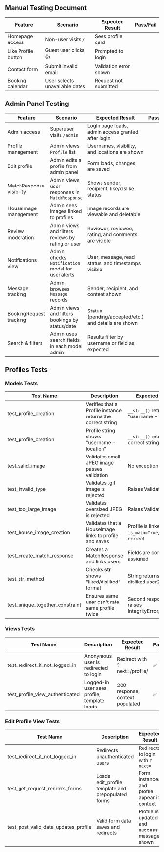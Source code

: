 ## Manual Testing Document

| Feature                | Scenario                         | Expected Result            | Pass/Fail |
|------------------------|----------------------------------|----------------------------|-----------|
| Homepage access        | Non-user visits `/`              | Sees profile card          |          |
| Like Profile button    | Guest user clicks 👍             | Prompted to login          |          | 
| Contact form           | Submit invalid email             | Validation error shown     |          |
| Booking calendar       | User selects unavailable dates   | Request not submitted      |          |

## Admin Panel Testing

| Feature                  | Scenario                                                         | Expected Result                                        | Pass/Fail |
|--------------------------|------------------------------------------------------------------|--------------------------------------------------------|-----------|
| Admin access             | Superuser visits `/admin`                                       | Login page loads, admin access granted after login     |           |
| Profile management       | Admin views `Profile` list                                      | Usernames, visibility, and locations are shown         |           |
| Edit profile             | Admin edits a profile from admin panel                          | Form loads, changes are saved                          |           |
| MatchResponse visibility | Admin views user responses in `MatchResponse`                   | Shows sender, recipient, like/dislike status           |           |
| HouseImage management    | Admin sees images linked to profiles                            | Image records are viewable and deletable               |           |
| Review moderation        | Admin views and filters reviews by rating or user               | Reviewer, reviewee, rating, and comments are visible   |           |
| Notifications view       | Admin checks `Notification` model for user alerts               | User, message, read status, and timestamps visible     |           |
| Message tracking         | Admin browses `Message` records                                 | Sender, recipient, and content shown                   |           |
| BookingRequest tracking  | Admin views and filters bookings by status/date                 | Status (pending/accepted/etc.) and details are shown   |           |
| Search & filters         | Admin uses search fields in each model admin                    | Results filter by username or field as expected        |           |

## Profiles Tests

### Models Tests

| Test Name               | Description                                                  | Expected Result                              | Pass/Fail |
|-------------------------|--------------------------------------------------------------|-----------------------------------------------|-----------|
| test_profile_creation   | Verifies that a Profile instance returns the correct string | `__str__()` returns "username - location"     | ✅         |
| test_profile_creation | Profile string shows "username - location"            | `__str__()` returns correct string                    | ✅         |
| test_valid_image      | Validates small JPEG image passes validation          | No exception raised                                   | ✅         |
| test_invalid_type     | Validates .gif image is rejected                      | Raises ValidationError                                | ✅         |
| test_too_large_image  | Validates oversized JPEG is rejected                  | Raises ValidationError                                | ✅         |
| test_house_image_creation | Validates that a HouseImage links to profile and saves | Profile is linked, `is_main=True`, string correct | ✅       |
| test_create_match_response       | Creates a MatchResponse and links users                  | Fields are correctly assigned                | ✅         |
| test_str_method                  | Checks __str__ shows "liked/disliked" format             | String returns "user1 disliked user2"        | ✅         |
| test_unique_together_constraint | Ensures same user can't rate same profile twice          | Second response raises IntegrityError/Exception | ✅     |

### Views Tests

| Test Name                    | Description                                  | Expected Result                             | Pass/Fail |
|------------------------------|----------------------------------------------|----------------------------------------------|-----------|
| test_redirect_if_not_logged_in | Anonymous user is redirected to login       | Redirect with ?next=/profile/                | ✅         |
| test_profile_view_authenticated | Logged-in user sees profile, template loads | 200 response, context populated              | ✅         |

### Edit Profile View Tests

| Test Name                      | Description                                         | Expected Result                              | Pass/Fail |
|--------------------------------|-----------------------------------------------------|-----------------------------------------------|-----------|
| test_redirect_if_not_logged_in | Redirects unauthenticated users                    | Redirects to login with `?next=`              | ✅         |
| test_get_request_renders_forms | Loads edit_profile template and prepopulated forms | Form instances and profile appear in context | ✅         |
| test_post_valid_data_updates_profile | Valid form data saves and redirects             | Profile is updated and success message shown | ✅         |
